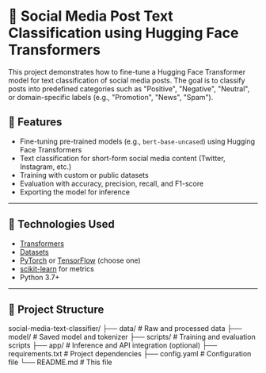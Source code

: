 # 📱 Social Media Post Text Classification using Hugging Face Transformers

This project demonstrates how to fine-tune a Hugging Face Transformer model for text classification of social media posts. The goal is to classify posts into predefined categories such as "Positive", "Negative", "Neutral", or domain-specific labels (e.g., "Promotion", "News", "Spam").

## 🚀 Features

- Fine-tuning pre-trained models (e.g., `bert-base-uncased`) using Hugging Face Transformers
- Text classification for short-form social media content (Twitter, Instagram, etc.)
- Training with custom or public datasets
- Evaluation with accuracy, precision, recall, and F1-score
- Exporting the model for inference

---

## 🧰 Technologies Used

- [Transformers](https://huggingface.co/transformers/)
- [Datasets](https://huggingface.co/docs/datasets/)
- [PyTorch](https://pytorch.org/) or [TensorFlow](https://www.tensorflow.org/) (choose one)
- [scikit-learn](https://scikit-learn.org/) for metrics
- Python 3.7+

---

## 📂 Project Structure

social-media-text-classifier/
├── data/ # Raw and processed data
├── model/ # Saved model and tokenizer
├── scripts/ # Training and evaluation scripts
├── app/ # Inference and API integration (optional)
├── requirements.txt # Project dependencies
├── config.yaml # Configuration file
└── README.md # This file
